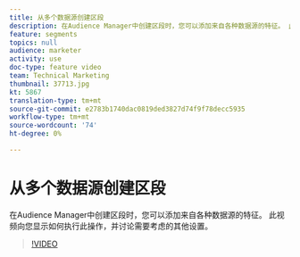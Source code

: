 ```yaml
---
title: 从多个数据源创建区段
description: 在Audience Manager中创建区段时，您可以添加来自各种数据源的特征。 此视频向您显示如何执行此操作，并讨论需要考虑的其他设置。
feature: segments
topics: null
audience: marketer
activity: use
doc-type: feature video
team: Technical Marketing
thumbnail: 37713.jpg
kt: 5867
translation-type: tm+mt
source-git-commit: e2783b1740dac0819ded3827d74f9f78decc5935
workflow-type: tm+mt
source-wordcount: '74'
ht-degree: 0%

---
```



# 从多个数据源创建区段

在Audience Manager中创建区段时，您可以添加来自各种数据源的特征。 此视频向您显示如何执行此操作，并讨论需要考虑的其他设置。

>[!VIDEO](https://video.tv.adobe.com/v/37713/?quality=12&learn=on)
